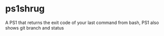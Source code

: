 # ps1shrug
A PS1 that returns the exit code of your last command from bash, PS1 also shows git branch and status
